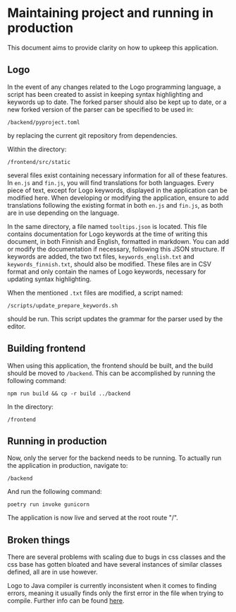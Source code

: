 # Maintaining project and running in production

This document aims to provide clarity on how to upkeep this application.

## Logo
In the event of any changes related to the Logo programming language, a script has been created to assist in keeping syntax highlighting and keywords up to date.
The forked parser should also be kept up to date, or a new forked version of the parser can be specified to be used in:

```
/backend/pyproject.toml
```
by replacing the current git repository from dependencies.

Within the directory:

```
/frontend/src/static
```

several files exist containing necessary information for all of these features. In `en.js` and `fin.js`, you will find translations for both languages. Every piece of text, except for Logo keywords, displayed in the application can be modified here. When developing or modifying the application, ensure to add translations following the existing format in both `en.js` and `fin.js`, as both are in use depending on the language.

In the same directory, a file named `tooltips.json` is located. This file contains documentation for Logo keywords at the time of writing this document, in both Finnish and English, formatted in markdown. You can add or modify the documentation if necessary, following this JSON structure. If keywords are added, the two txt files, `keywords_english.txt` and `keywords_finnish.txt`, should also be modified. These files are in CSV format and only contain the names of Logo keywords, necessary for updating syntax highlighting.

When the mentioned `.txt` files are modified, a script named:

```
/scripts/update_prepare_keywords.sh
```

should be run. This script updates the grammar for the parser used by the editor.

## Building frontend
When using this application, the frontend should be built, and the build should be moved to `/backend`. This can be accomplished by running the following command:
```
npm run build && cp -r build ../backend
```

In the directory:

```
/frontend
```

## Running in production
Now, only the server for the backend needs to be running. To actually run the application in production, navigate to:

```
/backend
```

And run the following command:

```
poetry run invoke gunicorn
```

The application is now live and served at the root route "/".

## Broken things
There are several problems with scaling due to bugs in css classes and the css base has gotten bloated and have several instances of similar classes defined, all are in use however.

Logo to Java compiler is currently inconsistent when it comes to finding errors, meaning it usually finds only the first error in the file when trying to compile. Further info can be found [here](https://github.com/theJSZ/logomotion_).

